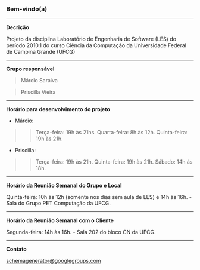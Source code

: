 ### Bem-vindo(a) ###

---

**Decrição**

Projeto da disciplina Laboratório de Engenharia de Software (LES) do período 2010.1 do curso Ciência da Computação da Universidade Federal de Campina Grande (UFCG)


---


**Grupo responsável**

> Márcio Saraiva

> Priscilla Vieira


---

**Horário para desenvolvimento do projeto**

  * Márcio:
> > Terça-feira: 19h às 21hs.
> > Quarta-feira: 8h às 12h.
> > Quinta-feira: 19h às 21h.

  * Priscilla:
> > Terça-feira: 19h às 21h.
> > Quinta-feira: 19h às 21h.
> > Sábado: 14h às 18h.


---


**Horário da Reunião Semanal do Grupo e Local**

Quinta-feira: 10h às 12h  (somente nos dias sem aula de LES) e 14h às 16h. - Sala do Grupo PET Computação da UFCG.


---

**Horário da Reunião Semanal com o Cliente**

Segunda-feira: 14h às 16h. - Sala 202 do bloco CN da UFCG.


---


**Contato**

schemagenerator@googlegroups.com
